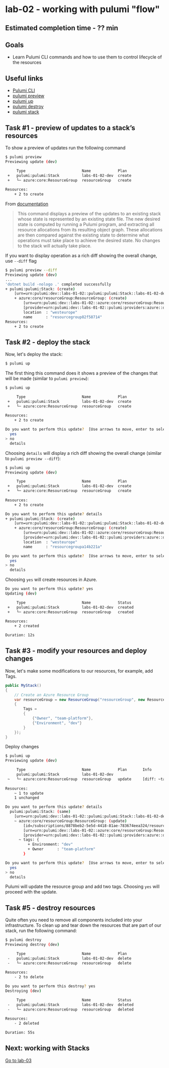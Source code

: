# lab-02 - working with pulumi "flow"

## Estimated completion time - ?? min

## Goals

* Learn Pulumi CLI commands and how to use them to control lifecycle of the resources

## Useful links

* [Pulumi CLI](https://www.pulumi.com/docs/reference/cli/)
* [pulumi preview](https://www.pulumi.com/docs/reference/cli/pulumi_preview/)
* [pulumi up](https://www.pulumi.com/docs/reference/cli/pulumi_up/)
* [pulumi destroy](https://www.pulumi.com/docs/reference/cli/pulumi_destroy/)
* [pulumi stack](https://www.pulumi.com/docs/reference/cli/pulumi_stack/)

## Task #1 - preview of updates to a stack’s resources

To show a preview of updates run the following command

```bash
$ pulumi preview
Previewing update (dev)

     Type                         Name            Plan       
 +   pulumi:pulumi:Stack          labs-01-02-dev  create     
 +   └─ azure:core:ResourceGroup  resourceGroup   create     
 
Resources:
    + 2 to create
```

From [documentation](https://www.pulumi.com/docs/reference/cli/pulumi_preview/)
> This command displays a preview of the updates to an existing stack whose state is represented by an existing state file. The new desired state is computed by running a Pulumi program, and extracting all resource allocations from its resulting object graph. These allocations are then compared against the existing state to determine what operations must take place to achieve the desired state. No changes to the stack will actually take place.

If you want to display operation as a rich diff showing the overall change, use `--diff` flag

```bash
$ pulumi preview --diff
Previewing update (dev)
...
'dotnet build -nologo .' completed successfully
+ pulumi:pulumi:Stack: (create)
    [urn=urn:pulumi:dev::labs-01-02::pulumi:pulumi:Stack::labs-01-02-dev]
    + azure:core/resourceGroup:ResourceGroup: (create)
        [urn=urn:pulumi:dev::labs-01-02::azure:core/resourceGroup:ResourceGroup::resourceGroup]
        [provider=urn:pulumi:dev::labs-01-02::pulumi:providers:azure::default_3_23_0::04da6b54-80e4-46f7-96ec-b56ff0331ba9]
        location  : "westeurope"
        name      : "resourcegroup82f58714"
Resources:             
    + 2 to create
```

## Task #2 - deploy the stack

Now, let's deploy the stack:

```bash
$ pulumi up
```

The first thing this command does it shows a preview of the changes that will be made (similar to `pulumi preview`):

```bash
$ pulumi up

     Type                         Name            Plan       
 +   pulumi:pulumi:Stack          labs-01-02-dev  create     
 +   └─ azure:core:ResourceGroup  resourceGroup   create     
 
Resources:
    + 2 to create

Do you want to perform this update?  [Use arrows to move, enter to select, type to filter]
  yes
> no
  details
```

Choosing `details` will display a rich diff showing the overall change (similar to `pulumi preview --diff`):

```bash
$ pulumi up
Previewing update (dev)

     Type                         Name            Plan       
 +   pulumi:pulumi:Stack          labs-01-02-dev  create     
 +   └─ azure:core:ResourceGroup  resourceGroup   create     
 
Resources:
    + 2 to create

Do you want to perform this update? details
+ pulumi:pulumi:Stack: (create)
    [urn=urn:pulumi:dev::labs-01-02::pulumi:pulumi:Stack::labs-01-02-dev]
    + azure:core/resourceGroup:ResourceGroup: (create)
        [urn=urn:pulumi:dev::labs-01-02::azure:core/resourceGroup:ResourceGroup::resourceGroup]
        [provider=urn:pulumi:dev::labs-01-02::pulumi:providers:azure::default_3_23_0::04da6b54-80e4-46f7-96ec-b56ff0331ba9]
        location  : "westeurope"
        name      : "resourcegroupa14b221a"

Do you want to perform this update?  [Use arrows to move, enter to select, type to filter]
  yes
> no
  details
```

Choosing `yes` will create resources in Azure.

```bash
Do you want to perform this update? yes
Updating (dev)

     Type                         Name            Status      
 +   pulumi:pulumi:Stack          labs-01-02-dev  created     
 +   └─ azure:core:ResourceGroup  resourceGroup   created     
 
Resources:
    + 2 created

Duration: 12s
```

## Task #3 - modify your resources and deploy changes

Now, let's make some modifications to our resources, for example, add Tags.

```c#
public MyStack()
{
    // Create an Azure Resource Group
    var resourceGroup = new ResourceGroup("resourceGroup", new ResourceGroupArgs
    {
        Tags =
        {
            {"Owner", "team-platform"},
            {"Environment", "dev"}
        }
    });
}
```

Deploy changes

```bash
$ pulumi up
Previewing update (dev)

     Type                         Name            Plan       Info
     pulumi:pulumi:Stack          labs-01-02-dev             
 ~   └─ azure:core:ResourceGroup  resourceGroup   update     [diff: ~tags]
 
Resources:
    ~ 1 to update
    1 unchanged

Do you want to perform this update? details
  pulumi:pulumi:Stack: (same)
    [urn=urn:pulumi:dev::labs-01-02::pulumi:pulumi:Stack::labs-01-02-dev]
    ~ azure:core/resourceGroup:ResourceGroup: (update)
        [id=/subscriptions/8878beb2-5e5d-4418-81ae-783674eea324/resourceGroups/resourcegroupf8dc8baa]
        [urn=urn:pulumi:dev::labs-01-02::azure:core/resourceGroup:ResourceGroup::resourceGroup]
        [provider=urn:pulumi:dev::labs-01-02::pulumi:providers:azure::default_3_23_0::a17d2342-7734-49fb-8ec0-cb1ec38172df]
      ~ tags: {
          + Environment: "dev"
          + Owner      : "team-platform"
        }

Do you want to perform this update?  [Use arrows to move, enter to select, type to filter]
  yes
> no
  details
```

Pulumi will update the resource group and add two tags. Choosing `yes` will proceed with the update.

## Task #5 - destroy resources

Quite often you need to remove all components included into your infrastructure. To clean up and tear down the resources that are part of our stack, run the following command:

```bash
$ pulumi destroy
Previewing destroy (dev)

     Type                         Name            Plan       
 -   pulumi:pulumi:Stack          labs-01-02-dev  delete     
 -   └─ azure:core:ResourceGroup  resourceGroup   delete     
 
Resources:
    - 2 to delete

Do you want to perform this destroy? yes
Destroying (dev)

     Type                         Name            Status      
 -   pulumi:pulumi:Stack          labs-01-02-dev  deleted     
 -   └─ azure:core:ResourceGroup  resourceGroup   deleted     
 
Resources:
    - 2 deleted

Duration: 55s
```

## Next: working with Stacks

[Go to lab-03](../lab-03/readme.md)
